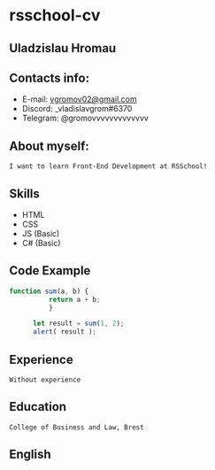 # rsschool-cv

## Uladzislau Hromau

## Contacts info:
* E-mail: vgromov02@gmail.com
* Discord: _vladislavgrom#6370
* Telegram: @gromovvvvvvvvvvvvv

## About myself:

    I want to learn Front-End Development at RSSchool!

## Skills
* HTML
* CSS
* JS (Basic)
* C# (Basic)

## Code Example

  ``` javascript 
  function sum(a, b) {
            return a + b;
            }

        let result = sum(1, 2);
        alert( result );
   ```
        
    

## Experience

    Without experience

## Education

    College of Business and Law, Brest 

## English

    
